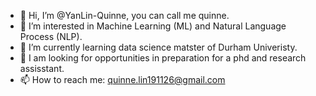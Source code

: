 - 👋 Hi, I’m @YanLin-Quinne, you can call me quinne.
- 👀 I’m interested in Machine Learning (ML) and Natural Language Process (NLP).
- 🌱 I’m currently learning data science matster of Durham Univeristy.
- 💞️ I am looking for opportunities in preparation for a phd and research assisstant.
- 📫 How to reach me: quinne.lin191126@gmail.com

<!---
YanLin-Quinne/YanLin-Quinne is a ✨ special ✨ repository because its `README.md` (this file) appears on your GitHub profile.
You can click the Preview link to take a look at your changes.
--->
